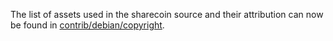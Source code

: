 The list of assets used in the sharecoin source and their attribution can now be found in [contrib/debian/copyright](../contrib/debian/copyright).
